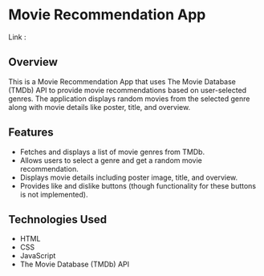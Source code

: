 
# Movie Recommendation App
Link : 

## Overview
This is a Movie Recommendation App that uses The Movie Database (TMDb) API to provide movie recommendations based on user-selected genres. The application displays random movies from the selected genre along with movie details like poster, title, and overview.

## Features
- Fetches and displays a list of movie genres from TMDb.
- Allows users to select a genre and get a random movie recommendation.
- Displays movie details including poster image, title, and overview.
- Provides like and dislike buttons (though functionality for these buttons is not implemented).

## Technologies Used
- HTML
- CSS
- JavaScript
- The Movie Database (TMDb) API
